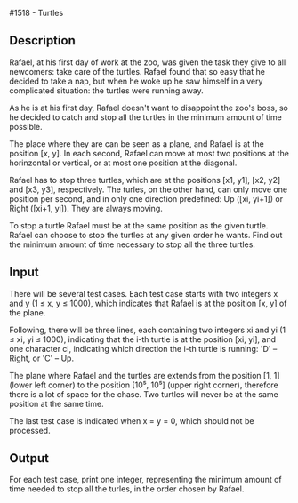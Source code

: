 #1518 - Turtles

## Description

Rafael, at his first day of work at the zoo, was given the task 
they give to all newcomers: take care of the turtles. Rafael 
found that so easy that he decided to take a nap, but when he 
woke up he saw himself in a very complicated situation: the turtles 
were running away. 

As he is at his first day, Rafael doesn't want to disappoint 
the zoo's boss, so he decided to catch and stop all the turtles 
in the minimum amount of time possible. 

The place where they are can be seen as a plane, and Rafael is 
at the position [x, y]. In each second, Rafael can move at most 
two positions at the horinzontal or vertical, or at most one 
position at the diagonal. 

Rafael has to stop three turtles, which are at the positions 
[x1, y1], [x2, y2] and [x3, y3], respectively. The turles, on 
the other hand, can only move one position per second, and in 
only one direction predefined: Up ([xi, yi+1]) or Right ([xi+1, 
yi]). They are always moving. 

To stop a turtle Rafael must be at the same position as the given 
turtle. Rafael can choose to stop the turtles at any given order 
he wants. Find out the minimum amount of time necessary to stop 
all the three turtles. 

## Input

There will be several test cases. Each test case starts with 
two integers x and y (1 ≤ x, y ≤ 1000), which indicates that 
Rafael is at the position [x, y] of the plane. 

Following, there will be three lines, each containing two integers 
xi and yi (1 ≤ xi, yi ≤ 1000), indicating that the i-th turtle 
is at the position [xi, yi], and one character ci, indicating 
which direction the i-th turtle is running: 'D' – Right, or 'C' 
– Up. 

The plane where Rafael and the turtles are extends from the position 
[1, 1] (lower left corner) to the position [10⁵, 10⁵] (upper 
right corner), therefore there is a lot of space for the chase. 
Two turtles will never be at the same position at the same time. 

The last test case is indicated when x = y = 0, which should 
not be processed. 

## Output

For each test case, print one integer, representing the minimum 
amount of time needed to stop all the turles, in the order chosen 
by Rafael. 

